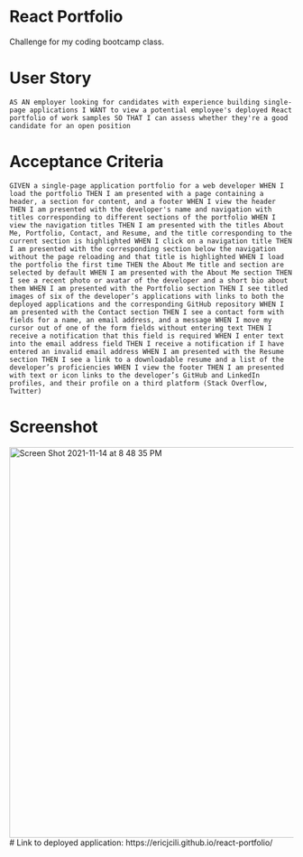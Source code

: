# React Portfolio
Challenge for my coding bootcamp class.
# User Story
`AS AN employer looking for candidates with experience building single-page applications
I WANT to view a potential employee's deployed React portfolio of work samples
SO THAT I can assess whether they're a good candidate for an open position`
# Acceptance Criteria
`GIVEN a single-page application portfolio for a web developer
WHEN I load the portfolio
THEN I am presented with a page containing a header, a section for content, and a footer
WHEN I view the header
THEN I am presented with the developer's name and navigation with titles corresponding to different sections of the portfolio
WHEN I view the navigation titles
THEN I am presented with the titles About Me, Portfolio, Contact, and Resume, and the title corresponding to the current section is highlighted
WHEN I click on a navigation title
THEN I am presented with the corresponding section below the navigation without the page reloading and that title is highlighted
WHEN I load the portfolio the first time
THEN the About Me title and section are selected by default
WHEN I am presented with the About Me section
THEN I see a recent photo or avatar of the developer and a short bio about them
WHEN I am presented with the Portfolio section
THEN I see titled images of six of the developer’s applications with links to both the deployed applications and the corresponding GitHub repository
WHEN I am presented with the Contact section
THEN I see a contact form with fields for a name, an email address, and a message
WHEN I move my cursor out of one of the form fields without entering text
THEN I receive a notification that this field is required
WHEN I enter text into the email address field
THEN I receive a notification if I have entered an invalid email address
WHEN I am presented with the Resume section
THEN I see a link to a downloadable resume and a list of the developer’s proficiencies
WHEN I view the footer
THEN I am presented with text or icon links to the developer’s GitHub and LinkedIn profiles, and their profile on a third platform (Stack Overflow, Twitter)`
# Screenshot
<img width="692" alt="Screen Shot 2021-11-14 at 8 48 35 PM" src="https://user-images.githubusercontent.com/85422297/141711301-53d37997-c1a8-4004-ae57-1fbbaad18660.png">
# Link to deployed application:
https://ericjcili.github.io/react-portfolio/
